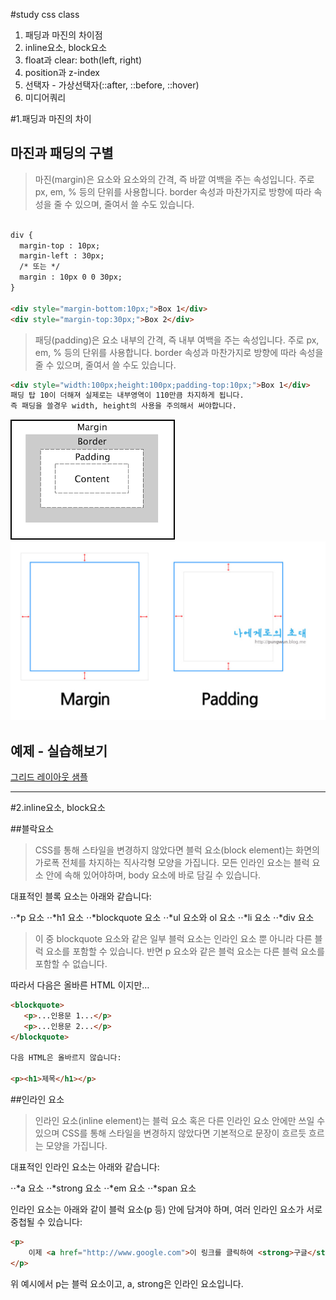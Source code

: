 #study css class

1. 패딩과 마진의 차이점
2. inline요소, block요소
3. float과 clear: both(left, right)
4. position과 z-index
5. 선택자 - 가상선택자(::after, ::before, ::hover)
6. 미디어쿼리



#1.패딩과 마진의 차이
## 마진과 패딩의 구별

>마진(margin)은 요소와 요소와의 간격, 즉 바깥 여백을 주는 속성입니다. 주로 px, em, % 등의 단위를 사용합니다.
border 속성과 마찬가지로 방향에 따라 속성을 줄 수 있으며, 줄여서 쓸 수도 있습니다.


```html

div {
  margin-top : 10px;
  margin-left : 30px;
  /* 또는 */
  margin : 10px 0 0 30px;
}

<div style="margin-bottom:10px;">Box 1</div>
<div style="margin-top:30px;">Box 2</div>
```

>패딩(padding)은 요소 내부의 간격, 즉 내부 여백을 주는 속성입니다. 주로 px, em, % 등의 단위를 사용합니다.
border 속성과 마찬가지로 방향에 따라 속성을 줄 수 있으며, 줄여서 쓸 수도 있습니다.

```html
<div style="width:100px;height:100px;padding-top:10px;">Box 1</div>
패딩 탑 10이 더해져 실제로는 내부영역이 110만큼 차지하게 됩니다.
즉 패딩을 쓸경우 width, height의 사용을 주의해서 써야합니다.
```


![boxmodel](./img/boxmodel.png)
![marginpadding](./img/marginpadding.png)


## 예제 - 실습해보기
[그리드 레이아웃 샘플](https://gridbyexample.com/examples/)



<hr/>


#2.inline요소, block요소

##블락요소
>CSS를 통해 스타일을 변경하지 않았다면 블럭 요소(block element)는 화면의 가로폭 전체를 차지하는 직사각형 모양을 가집니다. 모든 인라인 요소는 블럭 요소 안에 속해 있어야하며, body 요소에 바로 담길 수 있습니다.

대표적인 블록 요소는 아래와 같습니다:

⋅⋅*p 요소
⋅⋅*h1 요소
⋅⋅*blockquote 요소
⋅⋅*ul 요소와 ol 요소
⋅⋅*li 요소
⋅⋅*div 요소

>이 중 blockquote 요소와 같은 일부 블럭 요소는 인라인 요소 뿐 아니라 다른 블럭 요소를 포함할 수 있습니다. 반면 p 요소와 같은 블럭 요소는 다른 블럭 요소를 포함할 수 없습니다.

따라서 다음은 올바른 HTML 이지만…

```html
<blockquote>
   <p>...인용문 1...</p>
   <p>...인용문 2...</p>
</blockquote>

다음 HTML은 올바르지 않습니다:

<p><h1>제목</h1></p>
```



##인라인 요소

>인라인 요소(inline element)는 블럭 요소 혹은 다른 인라인 요소 안에만 쓰일 수 있으며 CSS를 통해 스타일을 변경하지 않았다면 기본적으로 문장이 흐르듯 흐르는 모양을 가집니다.

대표적인 인라인 요소는 아래와 같습니다:

⋅⋅*a 요소
⋅⋅*strong 요소
⋅⋅*em 요소
⋅⋅*span 요소

인라인 요소는 아래와 같이 블럭 요소(p 등) 안에 담겨야 하며, 여러 인라인 요소가 서로 중첩될 수 있습니다:

```html
<p>
    이제 <a href="http://www.google.com">이 링크를 클릭하여 <strong>구글</strong>로 이동</a> 합시다.
</p>
```

위 예시에서 p는 블럭 요소이고, a, strong은 인라인 요소입니다.